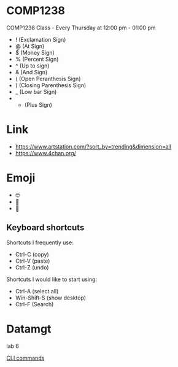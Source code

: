 # COMP1238
COMP1238 Class - Every Thursday at 12:00 pm - 01:00 pm
- ! (Exclamation Sign)
- @ (At Sign)
- $ (Money Sign)
- % (Percent Sign)
- ^ (Up to sign)
- & (And Sign)
- ( (Open Peranthesis Sign)
- ) (Closing Parenthesis Sign)
- _ (Low bar Sign)
- + (Plus Sign)
# Link
- https://www.artstation.com/?sort_by=trending&dimension=all
- https://www.4chan.org/
# Emoji
- 🤓
- 🗿
- 🔄

## Keyboard shortcuts
Shortcuts I frequently use: 
- Ctrl-C (copy)
- Ctrl-V (paste)
- Ctrl-Z (undo)

Shortcuts I would like to start using: 
- Ctrl-A (select all)
- Win-Shift-S (show desktop)
- Ctrl-F (Search)


# Datamgt

lab 6

[CLI commands](docs/Cli.md)